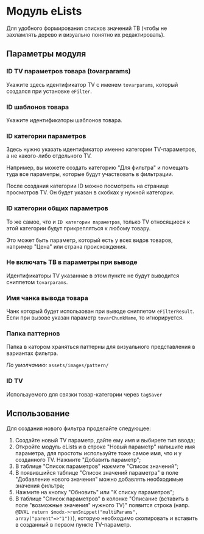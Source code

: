 # Модуль eLists

Для удобного формирования списков значений ТВ (чтобы не захламлять дерево и визуально понятно их редактировать).

## Параметры модуля

### ID TV параметров товара (tovarparams)

Укажите здесь идентификатор TV с именем `tovarparams`, который создался при установке `eFilter`.

### ID шаблонов товара

Укажите идентификаторы шаблонов товара.

### ID категории параметров

Здесь нужно указать идентификатор именно категории TV-параметров, а не какого-либо отдельного TV.

Например, вы можете создать категорию "Для фильтра" и помещать туда все параметры, которые будут участвовать в фильтрации.

После создания категории ID можно посмотреть на странице просмотров TV. Он будет указан в скобках у нужной категории.

### ID категории общих параметров

То же самое, что и `ID категории параметров`, только TV относящиеся к этой категории будут прикрепляться к любому товару.

Это может быть параметр, который есть у всех видов товаров, например "Цена" или страна происхождения.

### Не включать ТВ в параметры при выводе

Идентификаторы TV указаннае в этом пункте не будут выводится сниппетом `tovarparams`.

### Имя чанка вывода товара

Чанк который будет использован при выводе сниппетом `eFilterResult`. Если при вызове указан параметр `tovarChunkName`, то игнорируется.

### Папка паттернов

Папка в катором храняться паттерны для визуального представления в вариантах фильтра.

_По умолчанию:_ `assets/images/pattern/`

### ID TV

Используемого для связки товар-категории через `tagSaver`

## Использование

Для создания нового фильтра проделайте следующее:

1. Создайте новый TV параметр, дайте ему имя и выбирете тип ввода;
2. Откройте модуль eLists и в строке "Новый параметр" напишите имя параметра, для простоты используйте тоже самое имя, что и у созданного TV. Нажмите "Добавить параметр";
3. В таблице "Список параметров" нажмите "Список значений";
4. В появившийся таблице "Список значений параметра" в поле "Добавление нового значения" можно добавлять необходимые значения фильтра;
5. Нажмите на кнопку "Обновить" или "К списку параметров";
6. В таблице "Список параметров" в колонке "Описание (вставить в поле "возможные значения" нужного TV)" появится строка (напр. `@EVAL return $modx->runSnippet("multiParams", array("parent"=>"1"))`), которую необходимо скопировать и вставить в созданный в первом пункте TV-параметр.
